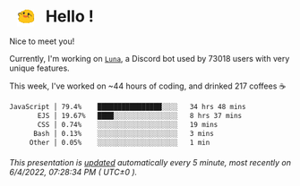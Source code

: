 <h1>   <img src="./spoinky.gif" style="vertical-align:middle;" width="30px">   Hello ! </h1>

Nice to meet you!

Currently, I'm working on <a href='https://github.com/Asgarrrr/Luna'>`Luna`</a>, a Discord bot used by 73018 users with very unique features.

This week, I've worked on ~44 hours of coding, and drinked 217 coffees ☕

```
JavaScript │ 79.4%    ████████████████░░░░   34 hrs 48 mins
       EJS │ 19.67%   ████░░░░░░░░░░░░░░░░   8 hrs 37 mins
       CSS │ 0.74%    ░░░░░░░░░░░░░░░░░░░░   19 mins
      Bash │ 0.13%    ░░░░░░░░░░░░░░░░░░░░   3 mins
     Other │ 0.05%    ░░░░░░░░░░░░░░░░░░░░   1 min
```

###### This presentation is [updated](https://github.com/Asgarrrr) automatically every 5 minute, most recently on 6/4/2022, 07:28:34 PM ( UTC±0 ).
